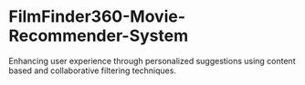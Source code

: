 # FilmFinder360-Movie-Recommender-System
Enhancing user experience through personalized suggestions using content based and collaborative filtering techniques.
